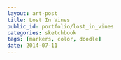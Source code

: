 ```yaml
---
layout: art-post
title: Lost In Vines
public_id: portfolio/lost_in_vines
categories: sketchbook
tags: [markers, color, doodle]
date: 2014-07-11
---
```

